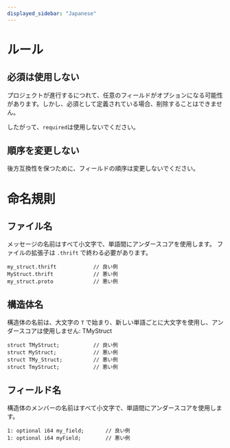 ```yaml
---
displayed_sidebar: "Japanese"
---
```


# ルール

## 必須は使用しない

プロジェクトが進行するにつれて、任意のフィールドがオプションになる可能性があります。しかし、必須として定義されている場合、削除することはできません。

したがって、`required`は使用しないでください。

## 順序を変更しない

後方互換性を保つために、フィールドの順序は変更しないでください。

# 命名規則

## ファイル名

メッセージの名前はすべて小文字で、単語間にアンダースコアを使用します。
ファイルの拡張子は `.thrift` で終わる必要があります。

```
my_struct.thrift            // 良い例
MyStruct.thrift             // 悪い例
my_struct.proto             // 悪い例
```

## 構造体名

構造体の名前は、大文字の `T` で始まり、新しい単語ごとに大文字を使用し、アンダースコアは使用しません: TMyStruct

```
struct TMyStruct;           // 良い例
struct MyStruct;            // 悪い例
struct TMy_Struct;          // 悪い例
struct TmyStruct;           // 悪い例
```

## フィールド名

構造体のメンバーの名前はすべて小文字で、単語間にアンダースコアを使用します。

```
1: optional i64 my_field;       // 良い例
1: optional i64 myField;        // 悪い例
```
